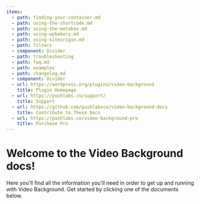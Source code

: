 ```yaml
---
items:
  - path: finding-your-container.md
  - path: using-the-shortcode.md
  - path: using-the-metabox.md
  - path: using-wpbakery.md
  - path: using-siteorigin.md
  - path: filters
  - component: Divider
  - path: troubleshooting
  - path: faq.md
  - path: examples
  - path: changelog.md
  - component: Divider
  - url: https://wordpress.org/plugins/video-background
    title: Plugin Homepage
  - url: https://pushlabs.co/support/
    title: Support
  - url: https://github.com/pushlabsco/video-background-docs
    title: Contribute to These Docs
  - url: https://pushlabs.co/video-background-pro
    title: Purchase Pro
---
```


# Welcome to the Video Background docs!

Here you'll find all the information you'll need in order to get up and running with Video Background. Get started by clicking one of the documents below.